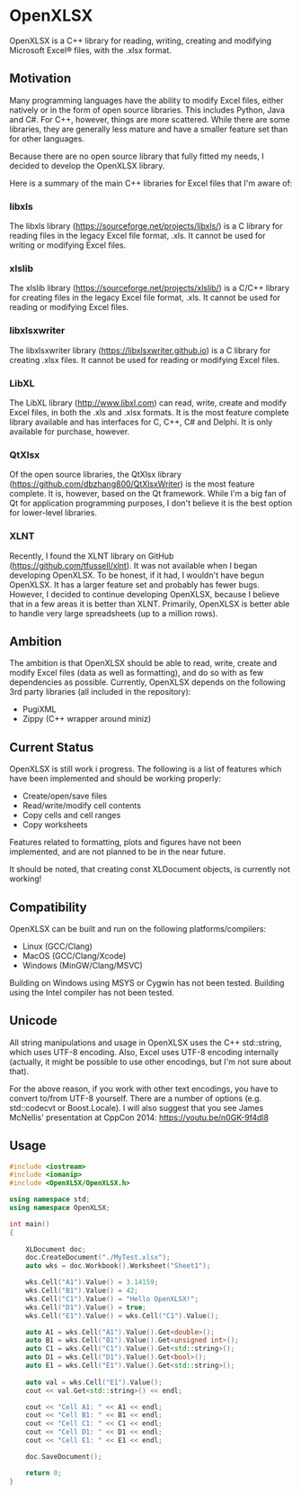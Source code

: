 # OpenXLSX
OpenXLSX is a C++ library for reading, writing, creating and modifying Microsoft Excel® files, with the .xlsx format.

## Motivation
Many programming languages have the ability to modify Excel files, either natively or in the form of open source libraries. This includes Python, Java and C#. For C++, however, things are more scattered. While there are some libraries, they are generally less mature and have a smaller feature set than for other languages. 

Because there are no open source library that fully fitted my needs, I decided to develop the OpenXLSX library.

Here is a summary of the main C++ libraries for Excel files that I'm aware of:

### libxls
The libxls library (https://sourceforge.net/projects/libxls/) is a C library for reading files in the legacy Excel file format, .xls. It cannot be used for writing or modifying Excel files.

### xlslib
The xlslib library (https://sourceforge.net/projects/xlslib/) is a C/C++ library for creating files in the legacy Excel file format, .xls. It cannot be used for reading or modifying Excel files.

### libxlsxwriter
The libxlsxwriter library (https://libxlsxwriter.github.io) is a C library for creating .xlsx files. It cannot be used for reading or modifying Excel files.

### LibXL
The LibXL library (http://www.libxl.com) can read, write, create and modify Excel files, in both the .xls and .xlsx formats. It is the most feature complete library available and has interfaces for C, C++, C# and Delphi. It is only available for purchase, however.

### QtXlsx
Of the open source libraries, the QtXlsx library (https://github.com/dbzhang800/QtXlsxWriter) is the most feature complete. It is, however, based on the Qt framework. While I'm a big fan of Qt for application programming purposes, I don't believe it is the best option for lower-level libraries.

### XLNT
Recently, I found the XLNT library on GitHub (https://github.com/tfussell/xlnt). It was not available when I began developing OpenXLSX. To be honest, if it had, I wouldn't have begun OpenXLSX. It has a larger feature set and probably has fewer bugs. However, I decided to continue developing OpenXLSX, because I believe that in a few areas it is better than XLNT. Primarily, OpenXLSX is better able to handle very large spreadsheets (up to a million rows). 

## Ambition
The ambition is that OpenXLSX should be able to read, write, create and modify Excel files (data as well as formatting), and do so with as few dependencies as possible. Currently, OpenXLSX depends on the following 3rd party libraries (all included in the repository):

 - PugiXML
 - Zippy (C++ wrapper around miniz)
 
 ## Current Status
 OpenXLSX is still work i progress. The following is a list of features which have been implemented and should be working properly:
 
  - Create/open/save files
  - Read/write/modify cell contents
  - Copy cells and cell ranges
  - Copy worksheets
  
  Features related to formatting, plots and figures have not been implemented, and are not planned to be in the near future.
  
  It should be noted, that creating const XLDocument objects, is currently not working!
  
  ## Compatibility
  OpenXLSX can be built and run on the following platforms/compilers:
  
  - Linux (GCC/Clang)
  - MacOS (GCC/Clang/Xcode)
  - Windows (MinGW/Clang/MSVC)
  
  Building on Windows using MSYS or Cygwin has not been tested.
  Building using the Intel compiler has not been tested.
  
  ## Unicode
  All string manipulations and usage in OpenXLSX uses the C++ std::string, which uses UTF-8 encoding. Also, Excel uses UTF-8 encoding internally (actually, it might be possible to use other encodings, but I'm not sure about that). 
  
  For the above reason, if you work with other text encodings, you have to convert to/from UTF-8 yourself. There are a number of options (e.g. std::codecvt or Boost.Locale). I will also suggest that you see James McNellis' presentation at CppCon 2014: https://youtu.be/n0GK-9f4dl8
  
  ## Usage
  
  ```cpp
  #include <iostream>
  #include <iomanip>
  #include <OpenXLSX/OpenXLSX.h>
  
  using namespace std;
  using namespace OpenXLSX;
  
  int main()
  {
      
      XLDocument doc;
      doc.CreateDocument("./MyTest.xlsx");
      auto wks = doc.Workbook().Worksheet("Sheet1");
  
      wks.Cell("A1").Value() = 3.14159;
      wks.Cell("B1").Value() = 42;
      wks.Cell("C1").Value() = "Hello OpenXLSX!";
      wks.Cell("D1").Value() = true;
      wks.Cell("E1").Value() = wks.Cell("C1").Value();
  
      auto A1 = wks.Cell("A1").Value().Get<double>();
      auto B1 = wks.Cell("B1").Value().Get<unsigned int>();
      auto C1 = wks.Cell("C1").Value().Get<std::string>();
      auto D1 = wks.Cell("D1").Value().Get<bool>();
      auto E1 = wks.Cell("E1").Value().Get<std::string>();
      
      auto val = wks.Cell("E1").Value();
      cout << val.Get<std::string>() << endl;
  
      cout << "Cell A1: " << A1 << endl;
      cout << "Cell B1: " << B1 << endl;
      cout << "Cell C1: " << C1 << endl;
      cout << "Cell D1: " << D1 << endl;
      cout << "Cell E1: " << E1 << endl;
  
      doc.SaveDocument();
  
      return 0;
  }

  ```  
